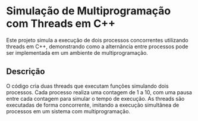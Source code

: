 # Simulação de Multiprogramação com Threads em C++

Este projeto simula a execução de dois processos concorrentes utilizando threads em C++, demonstrando como a alternância entre processos pode ser implementada em um ambiente de multiprogramação.

## Descrição

O código cria duas threads que executam funções simulando dois processos. Cada processo realiza uma contagem de 1 a 10, com uma pausa entre cada contagem para simular o tempo de execução. As threads são executadas de forma concorrente, imitando a execução simultânea de processos em um sistema com multiprogramação.
